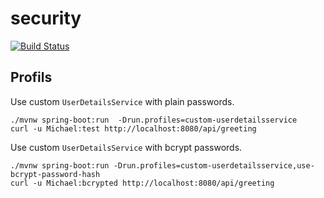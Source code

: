 # security

[![Build Status](https://travis-ci.org/springbootbuch/security.svg?branch=master)](https://travis-ci.org/springbootbuch/security)

## Profils

Use custom `UserDetailsService` with plain passwords.

```
./mvnw spring-boot:run  -Drun.profiles=custom-userdetailsservice
curl -u Michael:test http://localhost:8080/api/greeting
```

Use custom `UserDetailsService` with bcrypt passwords.

```
./mvnw spring-boot:run -Drun.profiles=custom-userdetailsservice,use-bcrypt-password-hash
curl -u Michael:bcrypted http://localhost:8080/api/greeting
```